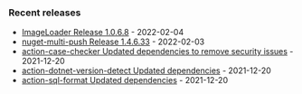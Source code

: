 <!-- ### Hi there 👋 -->

### Recent releases
<!-- recent_releases starts -->
* [ImageLoader Release 1.0.6.8](https://github.com/credfeto/ImageLoader/releases/tag/v1.0.6.8) - 2022-02-04
* [nuget-multi-push Release 1.4.6.33](https://github.com/credfeto/nuget-multi-push/releases/tag/v1.4.6.33) - 2022-02-03
* [action-case-checker Updated dependencies to remove security issues](https://github.com/credfeto/action-case-checker/releases/tag/v1.2.0) - 2021-12-20
* [action-dotnet-version-detect Updated dependencies](https://github.com/credfeto/action-dotnet-version-detect/releases/tag/v1.2.0) - 2021-12-20
* [action-sql-format Updated dependencies](https://github.com/credfeto/action-sql-format/releases/tag/v1.3.0) - 2021-12-20
<!-- recent_releases ends -->


<!--
**credfeto/credfeto** is a ✨ _special_ ✨ repository because its `README.md` (this file) appears on your GitHub profile.

Here are some ideas to get you started:

- 🔭 I’m currently working on ...
- 🌱 I’m currently learning ...
- 👯 I’m looking to collaborate on ...
- 🤔 I’m looking for help with ...
- 💬 Ask me about ...
- 📫 How to reach me: ...
- 😄 Pronouns: ...
- ⚡ Fun fact: ...
-->
